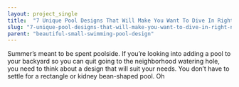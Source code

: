 ```yaml
---
layout: project_single
title:  "7 Unique Pool Designs That Will Make You Want To Dive In Right Now"
slug: "7-unique-pool-designs-that-will-make-you-want-to-dive-in-right-now"
parent: "beautiful-small-swimming-pool-design"
---
```

Summer’s meant to be spent poolside. If you’re looking into adding a pool to your backyard so you can quit going to the neighborhood watering hole, you need to think about a design that will suit your needs. You don’t have to settle for a rectangle or kidney bean-shaped pool. Oh